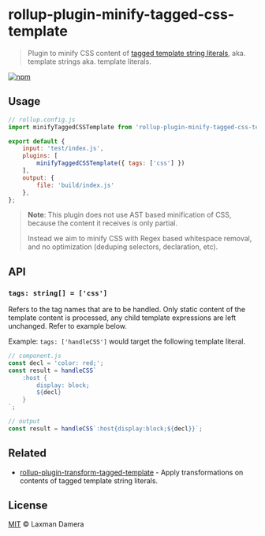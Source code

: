 # rollup-plugin-minify-tagged-css-template

> Plugin to minify CSS content of [tagged template string literals](https://developer.mozilla.org/en-US/docs/Web/JavaScript/Reference/Template_literals), aka. template strings aka. template literals.

[![npm](https://img.shields.io/npm/v/rollup-plugin-minify-tagged-css-template)](https://www.npmjs.com/package/rollup-plugin-minify-tagged-css-template)

## Usage

``` js
// rollup.config.js
import minifyTaggedCSSTemplate from 'rollup-plugin-minify-tagged-css-template';

export default {
	input: 'test/index.js',
	plugins: [
		minifyTaggedCSSTemplate({ tags: ['css'] })
	],
	output: {
		file: 'build/index.js'
	},
};
```

> **Note**: This plugin does not use AST based minification of CSS, because the content it receives is only partial.
>
> Instead we aim to minify CSS with Regex based whitespace removal, and no optimization (deduping selectors, declaration, etc).

## API

### `tags: string[] = ['css']`

Refers to the tag names that are to be handled. Only static content of the template content is processed, any child template expressions are left unchanged. Refer to example below.

Example: `tags: ['handleCSS']` would target the following template literal.

``` js
// component.js
const decl = 'color: red;';
const result = handleCSS`
	:host {
        display: block;
        ${decl}
	}
`;

// output
const result = handleCSS`:host{display:block;${decl}}`;
```

## Related

- [rollup-plugin-transform-tagged-template](https://github.com/notlmn/rollup-plugin-transform-tagged-template) - Apply transformations on contents of tagged template string literals.

## License

[MIT](license) &copy; Laxman Damera
